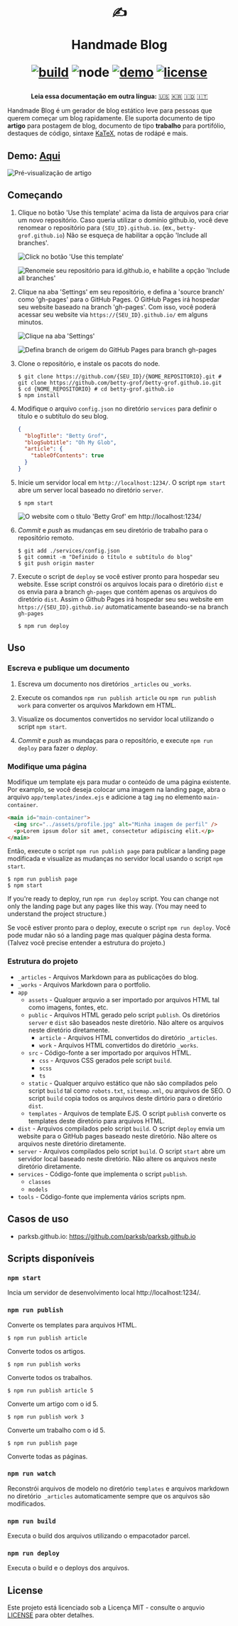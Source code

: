 <div align="center">
  <h1>

  ✍️

  Handmade Blog

  [![build](https://img.shields.io/github/workflow/status/ParkSB/handmade-blog/Node%20CI/master?style=flat-square)](https://github.com/ParkSB/handmade-blog/actions?query=workflow%3A%22Node+CI%22) ![node](https://img.shields.io/badge/node-%3E%3D%2010.0-brightgreen?style=flat-square) [![demo](https://img.shields.io/netlify/3f01acb3-1107-470a-914f-90d100b87d85?label=demo&style=flat-square)](https://handmade-blog.netlify.com/) [![license](https://img.shields.io/github/license/ParkSB/handmade-blog?style=flat-square)](LICENSE)

  </h1>
  
  <strong>Leia essa documentação em outra língua:</strong> [:us:](README.md) [🇰🇷](README-KR.md) [🇮🇩](README-ID.md) [🇮🇹](README-IT.md)
</div>

Handmade Blog é um gerador de blog estático leve para pessoas que querem começar um blog rapidamente. Ele suporta documento de tipo **artigo** para postagem de blog, documento de tipo **trabalho** para portifólio, destaques de código, sintaxe [KaTeX](https://katex.org/), notas de rodápé e mais.

## Demo: [Aqui](https://handmade-blog.netlify.com/)

![Pré-visualização de artigo](https://user-images.githubusercontent.com/6410412/74097056-be43d100-4b4a-11ea-806b-7bd263d7f623.png)

## Começando

1. Clique no botão 'Use this template' acima da lista de arquivos para criar um novo repositório. Caso queria utilizar o domínio github.io, você deve renomear o repositório para `{SEU_ID}.github.io`. (ex., `betty-grof.github.io`) Não se esqueça de habilitar a opção 'Include all branches'.

    ![Click no botão 'Use this template'](https://user-images.githubusercontent.com/6410412/93741226-f524ae00-fc26-11ea-8f88-ba634d2de66b.png)

    ![Renomeie seu repositório para id.github.io, e habilite a opção 'Include all branches'](https://user-images.githubusercontent.com/6410412/93741223-f48c1780-fc26-11ea-9980-8911e531a29c.png)

2. Clique na aba 'Settings' em seu repositório, e defina a 'source branch' como 'gh-pages' para o GitHub Pages. O GitHub Pages irá hospedar seu website baseado na branch 'gh-pages'. Com isso, você poderá acessar seu website via `https://{SEU_ID}.github.io/` em alguns minutos.

    ![Clique na aba 'Settings'](https://user-images.githubusercontent.com/6410412/93750006-d11c9900-fc35-11ea-9ac1-4f92216f28f9.png)

    ![Defina branch de origem do GitHub Pages para branch gh-pages](https://user-images.githubusercontent.com/6410412/93741218-f2c25400-fc26-11ea-9e30-eddb9a2a3b3f.png)

3. Clone o repositório, e instale os pacots do node.

    ```shell script
    $ git clone https://github.com/{SEU_ID}/{NOME_REPOSITORIO}.git # git clone https://github.com/betty-grof/betty-grof.github.io.git
    $ cd {NOME_REPOSITORIO} # cd betty-grof.github.io
    $ npm install
    ```

4. Modifique o arquivo `config.json` no diretório `services` para definir o título e o subtítulo do seu blog.

    ```json
    {
      "blogTitle": "Betty Grof",
      "blogSubtitle": "Oh My Glob",
      "article": {
        "tableOfContents": true 
      }
    }
    ```

5. Inicie um servidor local em `http://localhost:1234/`. O script `npm start` abre um server local baseado no diretório `server`.

    ```shell script
    $ npm start
    ```
   
    ![O website com o título 'Betty Grof' em http://localhost:1234/](https://user-images.githubusercontent.com/6410412/93754683-155f6780-fc3d-11ea-99de-92c747c103f9.png)
    
6. _Commit_ e _push_ as mudanças em seu diretório de trabalho para o repositório remoto.

   ```shell script
   $ git add ./services/config.json
   $ git commit -m "Definido o título e subtítulo do blog"
   $ git push origin master
   ```

7. Execute o script de `deploy` se você estiver pronto para hospedar seu website. Esse script constrói os arquivos locais para o diretório `dist` e os envia para a branch `gh-pages` que contém apenas os arquivos do diretório `dist`. Assim o Github Pages irá hospedar seu seu website em `https://{SEU_ID}.github.io/` automaticamente baseando-se na branch `gh-pages`

    ```shell script
    $ npm run deploy
    ```

## Uso

### Escreva e publique um documento

1. Escreva um documento nos diretórios `_articles` ou `_works`.

1. Execute os comandos `npm run publish article` ou `npm run publish work` para converter os arquivos Markdown em HTML.

1. Visualize os documentos convertidos no servidor local utilizando o script `npm start`.

1. _Commit_ e _push_ as mundaças para o repositório, e execute `npm run deploy` para fazer o _deploy_.

### Modifique uma página

Modifique um template ejs para mudar o conteúdo de uma página existente. Por examplo, se você deseja colocar uma imagem na landing page, abra o arquivo `app/templates/index.ejs` e adicione a tag `img` no elemento `main-container`.

```html
<main id="main-container">
  <img src="../assets/profile.jpg" alt="Minha imagem de perfil" />
  <p>Lorem ipsum dolor sit amet, consectetur adipiscing elit.</p>
</main>
```

Então, execute o script `npm run publish page` para publicar a landing page modificada e visualize as mudanças no servidor local usando o script `npm start`.

```shell script
$ npm run publish page
$ npm start
```

If you're ready to deploy, run `npm run deploy` script. You can change not only the landing page but any pages like this way. (You may need to understand the project structure.)

Se você estiver pronto para o deploy, execute o script `npm run deploy`. Você pode mudar não só a landing page mas qualquer página desta forma. (Talvez você precise entender a estrutura do projeto.)

### Estrutura do projeto

* `_articles` - Arquivos Markdown para as publicações do blog.
* `_works` - Arquivos Markdown para o portfolio.
* `app`
  * `assets` - Qualquer arquvio a ser importado por arquivos HTML tal como imagens, fontes, etc. 
  * `public` - Arquivos HTML gerado pelo script `publish`. Os diretórios `server` e `dist` são baseados neste diretório. Não altere os arquivos neste diretório diretamente.
    * `article` - Arquivos HTML convertidos do diretório `_articles`.
    * `work` - Arquivos HTML convertidos do diretório `_works`.
  * `src` - Código-fonte a ser importado por arquivos HTML.
    * `css` - Arquvos CSS gerados pele script `build`.
    * `scss`
    * `ts`
  * `static` - Qualquer arquivo estático que não são compilados pelo script `build` tal como `robots.txt`, `sitemap.xml`, ou arquivos de SEO. O script `build` copia todos os arquivos deste dirtório para o diretório `dist`. 
  * `templates` - Arquivos de template EJS. O script `publish` converte os templates deste diretório para arquivos HTML.
* `dist` - Arquivos compilados pelo script `build`. O script `deploy` envia um website para o GitHub pages baseado neste diretório. Não altere os arquivos neste diretório diretamente.
* `server` - Arquivos compilados pelo script `build`. O script `start` abre um servidor local baseado neste diretório. Não altere os arquivos neste diretório diretamente.
* `services` - Código-fonte que implementa o script `publish`.
  * `classes`
  * `models`
* `tools` - Código-fonte que implementa vários scripts npm.

## Casos de uso

* parksb.github.io: https://github.com/parksb/parksb.github.io

## Scripts disponíveis

### `npm start`

Incia um servidor de desenvolvimento local http://localhost:1234/.

### `npm run publish`

Converte os templates para arquivos HTML.

```shell script
$ npm run publish article
```

Converte todos os artigos.

```shell script
$ npm run publish works
```

Converte todos os trabalhos.

```shell script
$ npm run publish article 5
```

Converte um artigo com o id 5.

```shell script
$ npm run publish work 3
```

Converte um trabalho com o id 5.

```shell script
$ npm run publish page
```

Converte todas as páginas.

### `npm run watch`

Reconstrói arquivos de modelo no diretório `templates` e arquivos markdown no diretório` _articles` automaticamente sempre que os arquivos são modificados.

### `npm run build`

Executa o build dos arquivos utilizando o empacotador parcel.

### `npm run deploy`

Executa o build e o deploys dos arquivos.

## License

Este projeto está licenciado sob a Licença MIT - consulte o arquvio [LICENSE](LICENSE) para obter detalhes.
